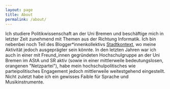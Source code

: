 ```yaml
---
layout: page
title: About
permalink: /about/
---
```


Ich studiere Politikwissenschaft an der Uni Bremen und beschäftige mich in letzter Zeit zunehmend mit Themen aus der Richtung Informatik. Ich bin nebenbei noch Teil des Blogger*innenkollektivs [Stadtkontext](http://www.stadtkontext.de), wo meine Aktivität jedoch ausgeprägter sein könnte. In den letzten Jahren war ich auch in einer mit Freund_innen gegründeten Hochschulgruppe an der Uni Bremen im AStA und SR aktiv (sowie in einer mittlerweile bedeutungslosen, orangenen "Netzpartei"), habe mein hochschulpolitisches wie parteipolitisches Engagement jedoch mittlerweile weitestgehend eingestellt. Nicht zuletzt habe ich ein gewisses Faible für Sprache und Musikinstrumente.
